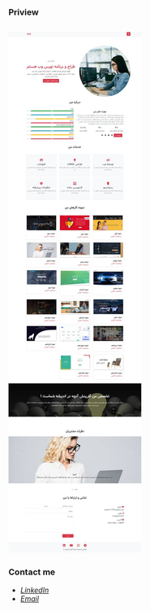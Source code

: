 ### Priview
![](files/img/preview.jpg)
---

### Contact me

- *[LinkedIn](www.linkedin.com/in/kolsoum-shirali)*
- *[Email](kolsoumshirali2002@gmail.com)*